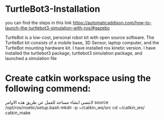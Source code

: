 # TurtleBot3-Installation
you can find the steps in this link
https://automaticaddison.com/how-to-launch-the-turtlebot3-simulation-with-ros/#gazebo


TurtleBot is a low-cost, personal robot kit with open source software. The TurtleBot kit consists of a mobile base, 3D Sensor, laptop computer, and the TurtleBot mounting hardware kit. I have installed ros kinetic version. I have installed the turtlebot3 package, turtlebot3 simulation package, and launched a simulation file


# Create catkin workspace using the following commend:
لاتنسى انشاء مساحة للعمل عن طريق هذه الاوامر 
source /opt/ros/noetic/setup.bash
mkdir -p ~/catkin_ws/src
cd ~/catkin_ws/
catkin_make
